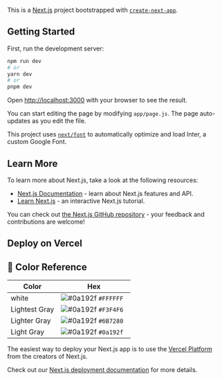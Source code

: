 This is a [Next.js](https://nextjs.org/) project bootstrapped with [`create-next-app`](https://github.com/vercel/next.js/tree/canary/packages/create-next-app).

## Getting Started

First, run the development server:

```bash
npm run dev
# or
yarn dev
# or
pnpm dev
```

Open [http://localhost:3000](http://localhost:3000) with your browser to see the result.

You can start editing the page by modifying `app/page.js`. The page auto-updates as you edit the file.

This project uses [`next/font`](https://nextjs.org/docs/basic-features/font-optimization) to automatically optimize and load Inter, a custom Google Font.

## Learn More

To learn more about Next.js, take a look at the following resources:

- [Next.js Documentation](https://nextjs.org/docs) - learn about Next.js features and API.
- [Learn Next.js](https://nextjs.org/learn) - an interactive Next.js tutorial.

You can check out [the Next.js GitHub repository](https://github.com/vercel/next.js/) - your feedback and contributions are welcome!

## Deploy on Vercel

## 🎨 Color Reference

| Color          | Hex                                                                |
| -------------- | ------------------------------------------------------------------ |
| white          | ![#0a192f](https://via.placeholder.com/10/0a192f?text=+) `#FFFFFF `|
| Lightest Gray  | ![#0a192f](https://via.placeholder.com/10/0a192f?text=+) `#F3F4F6 `|
| Lighter Gray     | ![#0a192f](https://via.placeholder.com/10/0a192f?text=+) `#6B7280` |
| Light Gray     | ![#0a192f](https://via.placeholder.com/10/0a192f?text=+) `#0a192f` |


The easiest way to deploy your Next.js app is to use the [Vercel Platform](https://vercel.com/new?utm_medium=default-template&filter=next.js&utm_source=create-next-app&utm_campaign=create-next-app-readme) from the creators of Next.js.

Check out our [Next.js deployment documentation](https://nextjs.org/docs/deployment) for more details.
